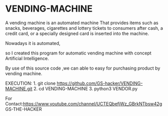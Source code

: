 # VENDING-MACHINE

A vending machine is an automated machine
That provides items such as snacks, beverages, cigarettes and lottery tickets to consumers after cash, a credit card, or a specially designed card is inserted into the machine.

Nowadays it is automated,

so I created this program for automatic vending machine with concept Artificial Intelligence.

By use of this source code ,we can able to easy for purchasing product by vending machine.



EXECUTION:
         1. git clone https://github.com/GS-hacker/VENDING-MACHINE.git 
         2. cd VENDING-MACHINE
	3. python3 VENDOR.py
         
For Contact:https://www.youtube.com/channel/UCTEQbefjWz_GBrkNTbsw42g
            GS-THE-HACKER
            
